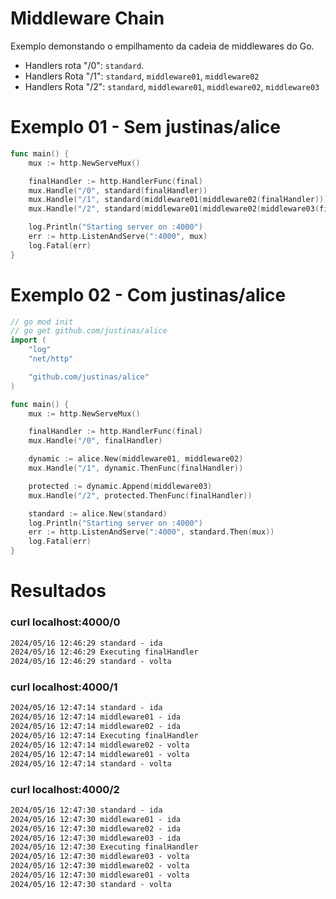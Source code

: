 # Middleware Chain

Exemplo demonstando o empilhamento da cadeia de middlewares do Go.

- Handlers rota "/0": `standard`.
- Handlers Rota "/1": `standard`, `middleware01`, `middleware02`
- Handlers Rota "/2": `standard`, `middleware01`, `middleware02`, `middleware03`

# Exemplo 01 - Sem justinas/alice

``` go
func main() {
	mux := http.NewServeMux()

	finalHandler := http.HandlerFunc(final)
	mux.Handle("/0", standard(finalHandler))
	mux.Handle("/1", standard(middleware01(middleware02(finalHandler))))
	mux.Handle("/2", standard(middleware01(middleware02(middleware03(finalHandler)))))

	log.Println("Starting server on :4000")
	err := http.ListenAndServe(":4000", mux)
	log.Fatal(err)
}
```

# Exemplo 02 - Com justinas/alice

``` go
// go mod init
// go get github.com/justinas/alice
import (
	"log"
	"net/http"

	"github.com/justinas/alice"
)

func main() {
	mux := http.NewServeMux()

	finalHandler := http.HandlerFunc(final)
	mux.Handle("/0", finalHandler)

	dynamic := alice.New(middleware01, middleware02)
	mux.Handle("/1", dynamic.ThenFunc(finalHandler))

	protected := dynamic.Append(middleware03)
	mux.Handle("/2", protected.ThenFunc(finalHandler))

	standard := alice.New(standard)
	log.Println("Starting server on :4000")
	err := http.ListenAndServe(":4000", standard.Then(mux))
	log.Fatal(err)
}
```

# Resultados

### curl localhost:4000/0
``` txt
2024/05/16 12:46:29 standard - ida
2024/05/16 12:46:29 Executing finalHandler
2024/05/16 12:46:29 standard - volta
```

### curl localhost:4000/1
``` txt
2024/05/16 12:47:14 standard - ida
2024/05/16 12:47:14 middleware01 - ida
2024/05/16 12:47:14 middleware02 - ida
2024/05/16 12:47:14 Executing finalHandler
2024/05/16 12:47:14 middleware02 - volta
2024/05/16 12:47:14 middleware01 - volta
2024/05/16 12:47:14 standard - volta
```

### curl localhost:4000/2
``` txt
2024/05/16 12:47:30 standard - ida
2024/05/16 12:47:30 middleware01 - ida
2024/05/16 12:47:30 middleware02 - ida
2024/05/16 12:47:30 middleware03 - ida
2024/05/16 12:47:30 Executing finalHandler
2024/05/16 12:47:30 middleware03 - volta
2024/05/16 12:47:30 middleware02 - volta
2024/05/16 12:47:30 middleware01 - volta
2024/05/16 12:47:30 standard - volta
```
